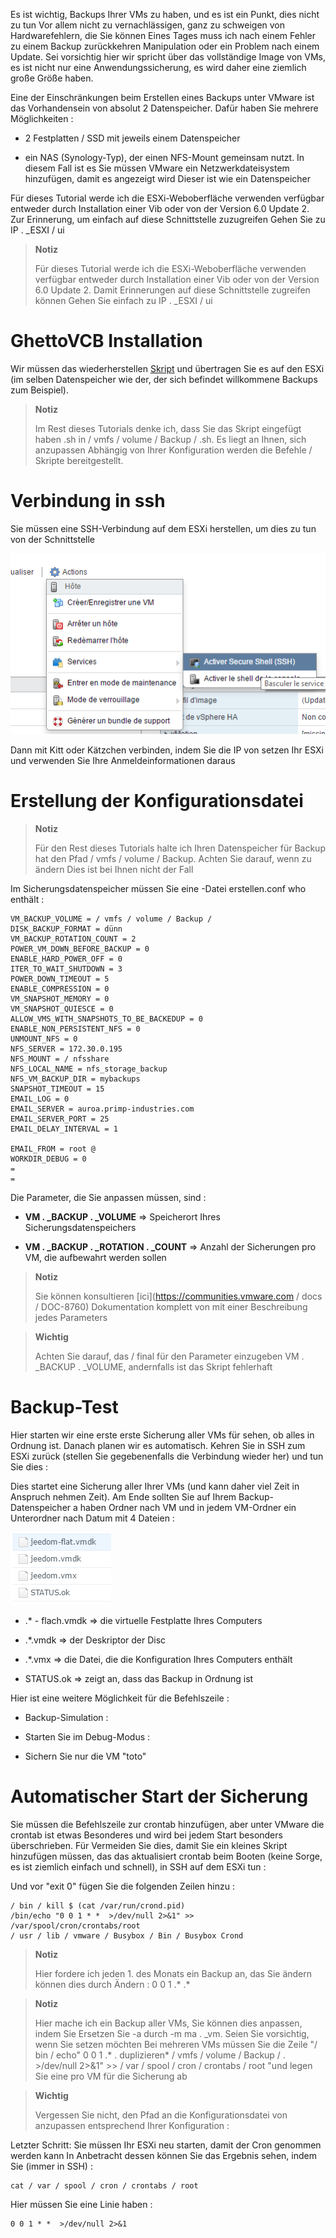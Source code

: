 Es ist wichtig, Backups Ihrer VMs zu haben, und es ist ein Punkt, dies nicht zu tun
Vor allem nicht zu vernachlässigen, ganz zu schweigen von Hardwarefehlern, die Sie können
Eines Tages muss ich nach einem Fehler zu einem Backup zurückkehren
Manipulation oder ein Problem nach einem Update. Sei vorsichtig hier wir
spricht über das vollständige Image von VMs, es ist nicht nur eine Anwendungssicherung,
es wird daher eine ziemlich große Größe haben.

Eine der Einschränkungen beim Erstellen eines Backups unter VMware ist das Vorhandensein von
absolut 2 Datenspeicher. Dafür haben Sie mehrere Möglichkeiten :

-   2 Festplatten / SSD mit jeweils einem Datenspeicher

-   ein NAS (Synology-Typ), der einen NFS-Mount gemeinsam nutzt. In diesem Fall ist es
    Sie müssen VMware ein Netzwerkdateisystem hinzufügen, damit es angezeigt wird
    Dieser ist wie ein Datenspeicher

Für dieses Tutorial werde ich die ESXi-Weboberfläche verwenden
verfügbar entweder durch Installation einer Vib oder von der Version
6.0 Update 2. Zur Erinnerung, um einfach auf diese Schnittstelle zuzugreifen
Gehen Sie zu IP \. _ESXI / ui

> **Notiz**
>
> Für dieses Tutorial werde ich die ESXi-Weboberfläche verwenden
> verfügbar entweder durch Installation einer Vib oder von der
> Version 6.0 Update 2. Damit Erinnerungen auf diese Schnittstelle zugreifen können
> Gehen Sie einfach zu IP \. _ESXI / ui

GhettoVCB Installation 
=========================

Wir müssen das wiederherstellen
[Skript](https://raw.githubusercontent.com/lamw//master/.sh)
und übertragen Sie es auf den ESXi (im selben Datenspeicher wie der, der sich befindet
willkommene Backups zum Beispiel).

> **Notiz**
>
> Im Rest dieses Tutorials denke ich, dass Sie das Skript eingefügt haben
> .sh in / vmfs / volume / Backup / .sh. Es liegt an Ihnen, sich anzupassen
> Abhängig von Ihrer Konfiguration werden die Befehle / Skripte bereitgestellt.

Verbindung in ssh 
================

Sie müssen eine SSH-Verbindung auf dem ESXi herstellen, um dies zu tun
von der Schnittstelle

![vmware.backup](images/vmware.backup.PNG)

Dann mit Kitt oder Kätzchen verbinden, indem Sie die IP von setzen
Ihr ESXi und verwenden Sie Ihre Anmeldeinformationen daraus

Erstellung der Konfigurationsdatei 
====================================

> **Notiz**
>
> Für den Rest dieses Tutorials halte ich Ihren Datenspeicher für
> Backup hat den Pfad / vmfs / volume / Backup. Achten Sie darauf, wenn zu ändern
> Dies ist bei Ihnen nicht der Fall

Im Sicherungsdatenspeicher müssen Sie eine -Datei erstellen.conf who
enthält :

    VM_BACKUP_VOLUME = / vmfs / volume / Backup /
    DISK_BACKUP_FORMAT = dünn
    VM_BACKUP_ROTATION_COUNT = 2
    POWER_VM_DOWN_BEFORE_BACKUP = 0
    ENABLE_HARD_POWER_OFF = 0
    ITER_TO_WAIT_SHUTDOWN = 3
    POWER_DOWN_TIMEOUT = 5
    ENABLE_COMPRESSION = 0
    VM_SNAPSHOT_MEMORY = 0
    VM_SNAPSHOT_QUIESCE = 0
    ALLOW_VMS_WITH_SNAPSHOTS_TO_BE_BACKEDUP = 0
    ENABLE_NON_PERSISTENT_NFS = 0
    UNMOUNT_NFS = 0
    NFS_SERVER = 172.30.0.195
    NFS_MOUNT = / nfsshare
    NFS_LOCAL_NAME = nfs_storage_backup
    NFS_VM_BACKUP_DIR = mybackups
    SNAPSHOT_TIMEOUT = 15
    EMAIL_LOG = 0
    EMAIL_SERVER = auroa.primp-industries.com
    EMAIL_SERVER_PORT = 25
    EMAIL_DELAY_INTERVAL = 1
    
    EMAIL_FROM = root @ 
    WORKDIR_DEBUG = 0
    =
    =

Die Parameter, die Sie anpassen müssen, sind :

-   **VM \. _BACKUP \. _VOLUME** ⇒ Speicherort Ihres Sicherungsdatenspeichers

-   **VM \. _BACKUP \. _ROTATION \. _COUNT** ⇒ Anzahl der Sicherungen pro VM, die aufbewahrt werden sollen

> **Notiz**
>
> Sie können konsultieren
> [ici](https://communities.vmware.com / docs / DOC-8760) Dokumentation
> komplett von  mit einer Beschreibung jedes Parameters

> **Wichtig**
>
> Achten Sie darauf, das / final für den Parameter einzugeben
> VM \. _BACKUP \. _VOLUME, andernfalls ist das Skript fehlerhaft

Backup-Test 
==============

Hier starten wir eine erste erste Sicherung aller VMs für
sehen, ob alles in Ordnung ist. Danach planen wir es automatisch.
Kehren Sie in SSH zum ESXi zurück (stellen Sie gegebenenfalls die Verbindung wieder her) und tun Sie dies :

    

Dies startet eine Sicherung aller Ihrer VMs (und kann daher viel Zeit in Anspruch nehmen
Zeit). Am Ende sollten Sie auf Ihrem Backup-Datenspeicher a haben
Ordner nach VM und in jedem VM-Ordner ein Unterordner nach Datum
mit 4 Dateien :

![vmware.backup2](images/vmware.backup2.PNG)

-   \.* - flach.vmdk ⇒ die virtuelle Festplatte Ihres Computers

-   \.*.vmdk ⇒ der Deskriptor der Disc

-   \.*.vmx ⇒ die Datei, die die Konfiguration Ihres Computers enthält

-   STATUS.ok ⇒ zeigt an, dass das Backup in Ordnung ist

Hier ist eine weitere Möglichkeit für die Befehlszeile :

-   Backup-Simulation :

<!-- -->

    

-   Starten Sie im Debug-Modus :

<!-- -->

    

-   Sichern Sie nur die VM "toto"

<!-- -->

    

Automatischer Start der Sicherung 
=================================

Sie müssen die Befehlszeile zur crontab hinzufügen, aber unter VMware die
crontab ist etwas Besonderes und wird bei jedem Start besonders überschrieben. Für
Vermeiden Sie dies, damit Sie ein kleines Skript hinzufügen müssen, das das aktualisiert
crontab beim Booten (keine Sorge, es ist ziemlich einfach und schnell), in
SSH auf dem ESXi tun :

    

Und vor "exit 0" fügen Sie die folgenden Zeilen hinzu :

    / bin / kill $ (cat /var/run/crond.pid)
    /bin/echo "0 0 1 * *  >/dev/null 2>&1" >> /var/spool/cron/crontabs/root
    / usr / lib / vmware / Busybox / Bin / Busybox Crond

> **Notiz**
>
> Hier fordere ich jeden 1. des Monats ein Backup an, das Sie ändern können
> dies durch Ändern : 0 0 1 \.* \.*

> **Notiz**
>
> Hier mache ich ein Backup aller VMs, Sie können dies anpassen, indem Sie
> Ersetzen Sie -a durch -m ma \. _vm. Seien Sie vorsichtig, wenn Sie setzen möchten
> Bei mehreren VMs müssen Sie die Zeile "/ bin / echo" 0 0 1 \.* \. duplizieren*
> / vmfs / volume / Backup / .
>  &gt;/dev/null 2&gt;&1" &gt;&gt;
> / var / spool / cron / crontabs / root "und legen Sie eine pro VM für die Sicherung ab

> **Wichtig**
>
> Vergessen Sie nicht, den Pfad an die Konfigurationsdatei von anzupassen
>  entsprechend Ihrer Konfiguration :
> 

Letzter Schritt: Sie müssen Ihr ESXi neu starten, damit der Cron genommen werden kann
In Anbetracht dessen können Sie das Ergebnis sehen, indem Sie (immer in SSH) :

    cat / var / spool / cron / crontabs / root

Hier müssen Sie eine Linie haben :

    0 0 1 * *  >/dev/null 2>&1
